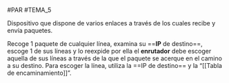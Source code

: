 #PAR #TEMA_5 

Dispositivo que dispone de varios enlaces a través de los cuales recibe y envía paquetes.  

Recoge 1 paquete de cualquier línea, examina su ==**IP** de destino==, escoge 1 de sus líneas y lo reexpide por ella el **enrutador** debe escoger aquella de sus líneas a través de la que el paquete se acerque en el camino a su destino. Para escoger la línea, utiliza la ==IP de destino== y la “[[Tabla de encaminamiento]]”. 